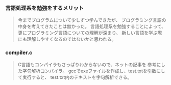 ### 言語処理系を勉強をするメリット
>今までプログラムについて少しずつ学んできたが、
プログラミング言語の中身を考えてきたことは無かった。
>言語処理系を勉強することによって、
更にプログラミング言語についての理解が深まり、
新しい言語を学ぶ際にも理解しやすくなるのではないかと思われる。

### compiler.c
>C言語もコンパイラもさっぱりわからないので、ネットの記事を
参考にした字句解析コンパイラ。
>gccでexeファイルを作成し、test.txtを引数にして実行すると、
test.txt内のテキストを字句解析できる。
